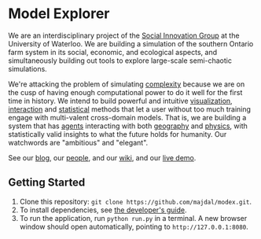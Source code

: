 # Model Explorer

We are an interdisciplinary project of the [Social Innovation Group](http://sig.uwaterloo.ca) at the University of Waterloo. We are building a simulation of the southern Ontario farm system in its social, economic, and ecological aspects, and simultaneously building out tools to explore large-scale semi-chaotic simulations.

<!-- TODO: insert a screencap of the working model here, with place names labelled and graphs plotted -->


We're attacking the problem of simulating [complexity](https://en.wikipedia.org/wiki/Complex_systems) because we are on the cusp of having enough computational power to do it well for the first time in history. We intend to build powerful and intuitive [visualization](FIXME), [interaction](FIXME) and [statistical](FIXME) methods that let a user without too much training engage with multi-valent cross-domain models. That is, we are building a system that has [agents](https://en.wikipedia.org/wiki/Agent-based_model) interacting with both [geography](http://www.esri.com/what-is-gis/) and  [physics](https://en.wikipedia.org/wiki/Differential_equation), with statistically valid insights to what the future holds for humanity. Our watchwords are "ambitious" and "elegant".

See our [blog](http://socialinnovationsimulation.com/), our [people](FIXME), and our [wiki](https://github.com/majdal/modex/blob/master/wiki/Home.md), and our [live demo](FIXME).


## Getting Started ##
1. Clone this repository: `git clone https://github.com/majdal/modex.git`.
2. To install dependencies, see [the developer's guide](src/README.md).
3. To run the application, run `python run.py` in a terminal. A new browser window should open automatically, pointing to `http://127.0.0.1:8080`.
